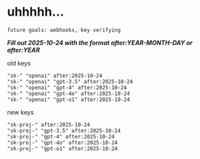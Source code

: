 # uhhhhh...

`future goals: webhooks, key verifying`



***Fill out 2025-10-24 with the format after:YEAR-MONTH-DAY or after:YEAR***

old keys
```
"sk-" "openai" after:2025-10-24
"sk-" "openai" "gpt-3.5" after:2025-10-24
"sk-" "openai" "gpt-4" after:2025-10-24
"sk-" "openai" "gpt-4o" after:2025-10-24
"sk-" "openai" "gpt-o1" after:2025-10-24
```

new keys
```
"sk-proj-" after:2025-10-24
"sk-proj-" "gpt-3.5" after:2025-10-24
"sk-proj-" "gpt-4" after:2025-10-24
"sk-proj-" "gpt-4o" after:2025-10-24
"sk-proj-" "gpt-o1" after:2025-10-24
```
